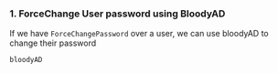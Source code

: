 


### 1. ForceChange User password using BloodyAD


If we have `ForceChangePassword` over a user, we can use bloodyAD to change their password


```bash
bloodyAD 
```